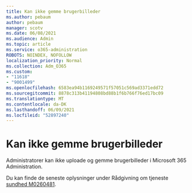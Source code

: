```yaml
---
title: Kan ikke gemme brugerbilleder
ms.author: pebaum
author: pebaum
manager: scotv
ms.date: 06/08/2021
ms.audience: Admin
ms.topic: article
ms.service: o365-administration
ROBOTS: NOINDEX, NOFOLLOW
localization_priority: Normal
ms.collection: Adm_O365
ms.custom:
- "11618"
- "9001499"
ms.openlocfilehash: 6583ea94b1169249571f57051c569ad3371edd72
ms.sourcegitcommit: 8878c313b41194808bd88b1f6b766f76ed17bc09
ms.translationtype: MT
ms.contentlocale: da-DK
ms.lasthandoff: 06/09/2021
ms.locfileid: "52897240"
---
```

# <a name="unable-to-save-user-photos"></a>Kan ikke gemme brugerbilleder

Administratorer kan ikke uploade og gemme brugerbilleder i Microsoft 365 Administration.

Du kan finde de seneste oplysninger under Rådgivning om tjeneste [sundhed M0260481](https://admin.microsoft.com/Adminportal/Home?source=applauncher#/servicehealth/advisories/:/alerts/MO260481).
